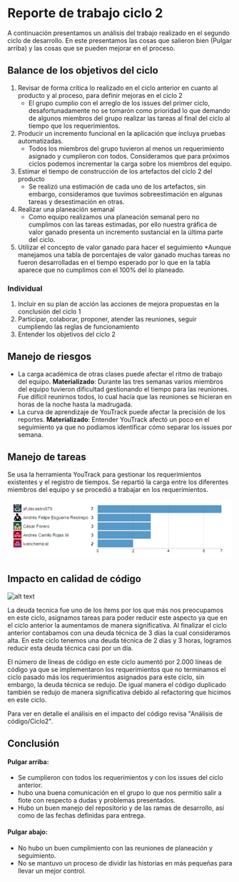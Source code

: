 # Reporte de trabajo ciclo 2

A continuación presentamos un análisis del trabajo realizado en el segundo ciclo de desarrollo. En este presentamos las cosas que salieron bien (Pulgar arriba) y las cosas que se pueden mejorar en el proceso.

## Balance de los objetivos del ciclo

1. Revisar de forma crítica lo realizado en el ciclo anterior en cuanto al producto y al proceso, para definir mejoras en el ciclo 2
    * El grupo cumplio con el arreglo de los issues del primer ciclo, desafortunadamente no se tomarón como prioridad lo que demando de algunos miembros del grupo realizar las tareas al final del ciclo al tiempo que los requerimientos.
2. Producir un incremento funcional en la aplicación que incluya pruebas automatizadas.
    * Todos los miembros del grupo tuvieron al menos un requerimiento asignado y cumplieron con todos. Consideramos que para próximos ciclos podemos incrementar la carga sobre los miembros del equipo.
3. Estimar el tiempo de construcción de los artefactos del ciclo 2 del producto
    * Se realizó una estimación de cada uno de los artefactos, sin embargo, consideramos que tuvimos sobreestimación en algunas tareas y desestimación en otras.
4. Realizar una planeación semanal
    * Como equipo realizamos una planeación semanal pero no cumplimos con las tareas estimadas, por ello nuestra gráfica de valor ganado presenta un incremento sustancial en la última parte del ciclo.
5. Utilizar el concepto de valor ganado para hacer el seguimiento
    *Aunque manejamos una tabla de porcentajes de valor ganado muchas tareas no fueron desarrolladas en el  tiempo esperado por lo que en la tabla aparece que no cumplimos con el 100% del lo planeado.

### Individual

1. Incluir en su plan de acción las acciones de mejora propuestas en la conclusión del ciclo 1
2. Participar, colaborar, proponer, atender las reuniones, seguir cumpliendo las reglas de funcionamiento
3. Entender los objetivos del ciclo 2

## Manejo de riesgos
* La carga académica de otras clases puede afectar el ritmo de trabajo del equipo. **Materializado**: Durante las tres semanas varios miembros del equipo tuvieron dificultad gestionando el tiempo para las reuniones. Fue difícil reunirnos todos, lo cual hacía que las reuniones se hicieran en horas de la noche hasta la madrugada.
* La curva de aprendizaje de YouTrack puede afectar la precisión de los reportes. **Materializado**: Entender YouTrack afectó un poco en el seguimiento ya que no podíamos identificar cómo separar los issues por semana.

## Manejo de tareas
Se usa la herramienta YouTrack para gestionar los requerimientos existentes y el registro de tiempos. Se repartió la carga entre los diferentes miembros del equipo y se procedió a trabajar en los requerimientos.

![issues_asignados](arq/img/issues_asignados.png)

## Impacto en calidad de código
![alt text](http://s3.postimg.org/7s2y2rf37/Screen_Shot_2015_09_29_at_4_03_03_PM.png "Logo Title Text 1")

La deuda tecnica fue uno de los ítems por los que más nos preocupamos en este ciclo, asignamos tareas para poder reducir este aspecto ya que en el ciclo anterior la aumentamos de manera significativa. Al finalizar el ciclo anterior contabamos con una deuda técnica de 3 días la cual consideramos alta. En este ciclo tenemos una deuda técnica de 2 dias y 3 horas, logramos reducir esta deuda técnica casi por un día.

El número de líneas de código en este ciclo aumentó por 2.000 líneas de código ya que se implementaron los requerimientos que no terminamos el ciclo pasado más los requerimientos asignados para este ciclo, sin embargo, la deuda técnica se redujo. De igual manera el código duplicado también se redujo de manera significativa debido al refactoring que hicimos en este ciclo.

Para ver en detalle el análisis en el impacto del código revisa "Análisis de código/Ciclo2".

## Conclusión
#### Pulgar arriba:
* Se cumplieron con todos los requerimientos y con los issues del ciclo anterior.
* hubo una buena comunicación en el grupo lo que nos permitio salir a flote con respecto a dudas y problemas presentados.
* Hubo un buen manejo del repositorio y de las ramas de desarrollo, así como de las fechas definidas para entrega.

#### Pulgar abajo:
* No hubo un buen cumplimiento con las reuniones de planeación y seguimiento.
* No se mantuvo un proceso de dividir las historias en más pequeñas para llevar un mejor control.
